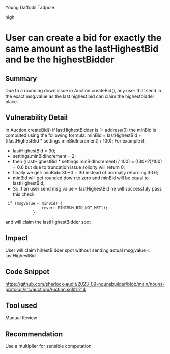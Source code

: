 Young Daffodil Tadpole

high

# User can create a bid for exactly the same amount as the lastHighestBid and be the highestBidder

## Summary
Due to a rounding down issue in Auction.createBid(), any user that send in the exact msg.value as the last highest bid can claim the highestbidder place.

## Vulnerability Detail
In Auction.createBid() if lastHighestBidder is != address(0) the minBid is computed using the following formula: 
minBid = lastHighestBid + ((lastHighestBid * settings.minBidIncrement) / 100);
For example if:
- lastHighestBid = 30;
- settings.minBidIncrement = 2;
- then ((lastHighestBid * settings.minBidIncrement) / 100) = ((30*2)/100) = 0.6 but due to truncation issue solidity will return 0;
- finally we get: minBid= 30+0 = 30 instead of normally returning 30.6;
- minBid will get rounded down to zero and minBid will be equal to lastHighestBid;
- So if an user send msg.value = lastHighestBid he will successfuly pass this check
```solidity
 if (msgValue < minBid) {
                revert MINIMUM_BID_NOT_MET();
            }
```
and will claim the lastHighestBidder spot

## Impact
User will claim hihestBidder spot without sending actual msg;value < lastHighestBid

## Code Snippet
https://github.com/sherlock-audit/2023-09-nounsbuilder/blob/main/nouns-protocol/src/auction/Auction.sol#L214
## Tool used

Manual Review

## Recommendation
Use a multiplier for sensible computation